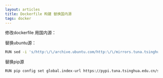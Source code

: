 ```yaml
---
layout: articles
title: Dockerfile 构建 替换国内源
tags: docker
---
```



修改dockerfile 用国内源：

替换ubuntu源：
```bash
RUN sed -i 's/http:\/\/archive.ubuntu.com/http:\/\/mirrors.tuna.tsinghua.edu.cn\/ubuntu/g' /etc/apt/sources.list
```

替换pip源
```bash
RUN pip config set global.index-url https://pypi.tuna.tsinghua.edu.cn/simple
```

